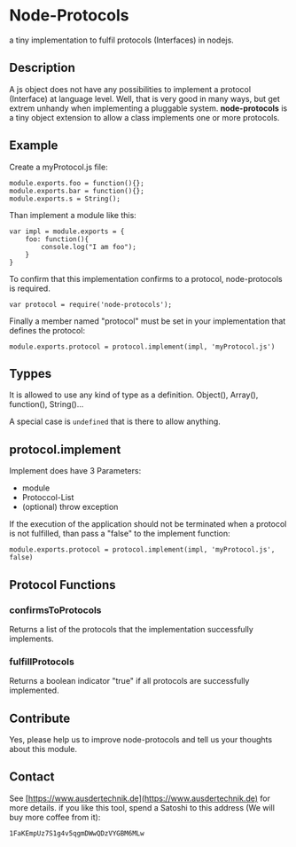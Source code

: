 # Node-Protocols #

a tiny implementation to fulfil protocols (Interfaces) in nodejs.

## Description ##

A js object does not have any possibilities to implement a protocol (Interface) at language level. 
Well, that is very good in many ways, but get extrem unhandy when implementing a pluggable system.
**node-protocols** is a tiny object extension to allow a class implements one or more protocols.


## Example ##

Create a myProtocol.js file:

```
module.exports.foo = function(){};
module.exports.bar = function(){};
module.exports.s = String();
```

Than implement a module like this:

```
var impl = module.exports = {
	foo: function(){
		console.log("I am foo");
	}
}
```

To confirm that this implementation confirms to a protocol, node-protocols is required.

```
var protocol = require('node-protocols');
```

Finally a member named "protocol" must be set in your implementation that defines the protocol: 

```
module.exports.protocol = protocol.implement(impl, 'myProtocol.js')
```

## Typpes ##

It is allowed to use any kind of type as a definition. Object(), Array(), function(), String()... 

A special case is ```undefined``` that is there to allow anything. 

## protocol.implement ##

Implement does have 3 Parameters:

* module
* Protoccol-List
* (optional) throw exception

If the execution of the application should not be terminated when a protocol is not fulfilled, than pass a "false" to the implement function:

```
module.exports.protocol = protocol.implement(impl, 'myProtocol.js', false)
```

## Protocol Functions ##

### confirmsToProtocols ###

Returns a list of the protocols that the implementation successfully implements. 

### fulfillProtocols ###

Returns a boolean indicator "true" if all protocols are successfully implemented.

## Contribute ##

Yes, please help us to improve node-protocols and tell us your thoughts about this module.

## Contact ##
See [https://www.ausdertechnik.de](https://www.ausdertechnik.de) for more details.
if you like this tool, spend a Satoshi to this address (We will buy more coffee from it):

```
1FaKEmpUz7S1g4v5qgmDWwQDzVYGBM6MLw
```
